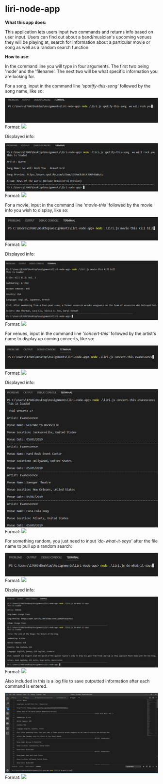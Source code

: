 # liri-node-app

__What this app does:__

This application lets users input two commands and returns info based on user input. Users can find out about a band/musician's upcoming venues they will be playing at, search for information about a particular movie or song as well as a random search function.

__How to use:__

In the command line you will type in four arguments. The first two being 'node' and the 'filename'. The next two will be what specific information you are looking for.

For a song, input in the command line *'spotify-this-song'* followed by the song name, like so:

![GitHub Logo](/images/music_command.png)
Format: ![](url)

Displayed info:

![GitHub Logo](/images/music_result.png)
Format: ![](url)

For a movie, input in the command line *'movie-this'* followed by the movie info you wish to display, like so:

![GitHub Logo](/images/movie_command.png)
Format: ![](url)

Displayed info:

![GitHub Logo](/images/movie_result.png)
Format: ![](url)

For venues, input in the command line *'concert-this'* followed by the artist's name to display up coming concerts, like so: 

![GitHub Logo](/images/concert_command.png)
Format: ![](url)

Displayed info:

![GitHub Logo](/images/concert_result.png)
Format: ![](url)

For something random, you just need to input *'do-what-it-says'* after the file name to pull up a random search:

![GitHub Logo](/images/random_command.png)
Format: ![](url)

Displayed info:

![GitHub Logo](/images/random_result.png)
Format: ![](url)

Also included in this is a log file to save outputted information after each command is entered.

![GitHub Logo](/images/log_file.png)
Format: ![](url)